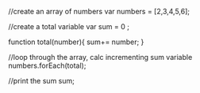 //create an array of numbers
var numbers = [2,3,4,5,6];

//create a total variable
var sum = 0 ;

function total(number){
	sum+= number;
}

//loop through the array, calc incrementing sum variable
numbers.forEach(total);

//print the sum
sum;